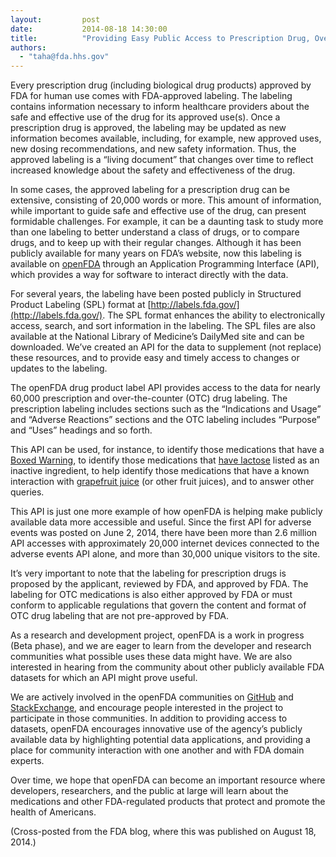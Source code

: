 ```yaml
---
layout:         post
date:           2014-08-18 14:30:00
title:          "Providing Easy Public Access to Prescription Drug, Over-the-Counter Drug, and Biological Product Labeling"
authors:        
  - "taha@fda.hhs.gov"
---
```


Every prescription drug (including biological drug products) approved by FDA for human use comes with FDA-approved labeling.  The labeling contains information necessary to inform healthcare providers about the safe and effective use of the drug for its approved use(s). Once a prescription drug is approved, the labeling may be updated as new information becomes available, including, for example, new approved uses, new dosing recommendations, and new safety information. Thus, the approved labeling is a “living document” that changes over time to reflect increased knowledge about the safety and effectiveness of the drug.

In some cases, the approved labeling for a prescription drug can be extensive, consisting of 20,000 words or more. This amount of information, while important to guide safe and effective use of the drug, can present formidable challenges. For example, it can be a daunting task to study more than one labeling to better understand a class of drugs, or to compare drugs, and to keep up with their regular changes. Although it has been publicly available for many years on FDA’s website, now this labeling is available on [openFDA](https://open.fda.gov) through an Application Programming Interface (API), which provides a way for software to interact directly with the data.

For several years, the labeling have been posted publicly in Structured Product Labeling (SPL) format at [http://labels.fda.gov/](http://labels.fda.gov/). The SPL format enhances the ability to electronically access, search, and sort information in the labeling. The SPL files are also available at the National Library of Medicine’s DailyMed site and can be downloaded. We’ve created an API for the data to supplement (not replace) these resources, and to provide easy and timely access to changes or updates to the labeling.

The openFDA drug product label API provides access to the data for nearly 60,000 prescription and over-the-counter (OTC) drug labeling. The prescription labeling includes sections such as the “Indications and Usage” and “Adverse Reactions” sections and the OTC labeling includes “Purpose” and “Uses” headings and so forth.

This API can be used, for instance, to identify those medications that have a [Boxed Warning](http://www.accessdata.fda.gov/scripts/cdrh/cfdocs/cfCFR/CFRSearch.cfm?fr=201.57), to identify those medications that [have lactose](https://api.fda.gov/drug/label.json?search=effective_time:%5b20090601+TO+20140801%5d+AND+inactive_ingredient:lactose) listed as an inactive ingredient, to help identify those medications that have a known interaction with [grapefruit juice](http://www.fda.gov/forconsumers/consumerupdates/ucm292276.htm) (or other fruit juices), and to answer other queries.

This API is just one more example of how openFDA is helping make publicly available data more accessible and useful. Since the first API for adverse events was posted on June 2, 2014, there have been more than 2.6 million API accesses with approximately 20,000 internet devices connected to the adverse events API alone, and more than 30,000 unique visitors to the site.

It’s very important to note that the labeling for prescription drugs is proposed by the applicant, reviewed by FDA, and approved by FDA. The labeling for OTC medications is also either approved by FDA or must conform to applicable regulations that govern the content and format of OTC drug labeling that are not pre-approved by FDA.

As a research and development project, openFDA is a work in progress (Beta phase), and we are eager to learn from the developer and research communities what possible uses these data might have. We are also interested in hearing from the community about other publicly available FDA datasets for which an API might prove useful.

We are actively involved in the openFDA communities on [GitHub](http://github.com/FDA/openfda) and [StackExchange](https://opendata.stackexchange.com/questions/tagged/openfda), and encourage people interested in the project to participate in those communities. In addition to providing access to datasets, openFDA encourages innovative use of the agency’s publicly available data by highlighting potential data applications, and providing a place for community interaction with one another and with FDA domain experts.

Over time, we hope that openFDA can become an important resource where developers, researchers, and the public at large will learn about the medications and other FDA-regulated products that protect and promote the health of Americans.

(Cross-posted from the FDA blog, where this was published on August 18, 2014.)
